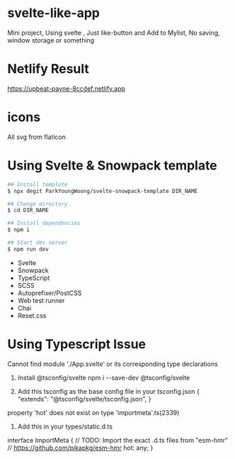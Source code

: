 # svelte-like-app 
Mini project,
Using svelte ,
Just like-button and Add to Mylist,
No saving, window storage or something

# Netlify Result 
https://upbeat-payne-8ccdef.netlify.app

# icons
All svg from flaticon

# Using Svelte & Snowpack template

```bash
## Install template
$ npx degit ParkYoungWoong/svelte-snowpack-template DIR_NAME

## Change directory
$ cd DIR_NAME

## Install dependencies
$ npm i

## Start dev server
$ npm run dev
```

- Svelte
- Snowpack
- TypeScript
- SCSS
- Autoprefixer/PostCSS
- Web test runner
- Chai
- Reset.css

# Using Typescript Issue

Cannot find module './App.svelte' or its corresponding type declarations

1. Install @tsconfig/svelte
npm i --save-dev @tsconfig/svelte

2. Add this tsconfig as the base config file in your tsconfig.json
{
  "extends": "@tsconfig/svelte/tsconfig.json",
}

property 'hot' does not exist on type 'importmeta'.ts(2339)

1. Add this in your types/static.d.ts

interface ImportMeta {
  // TODO: Import the exact .d.ts files from "esm-hmr"
  // https://github.com/pikapkg/esm-hmr
  hot: any;
}
